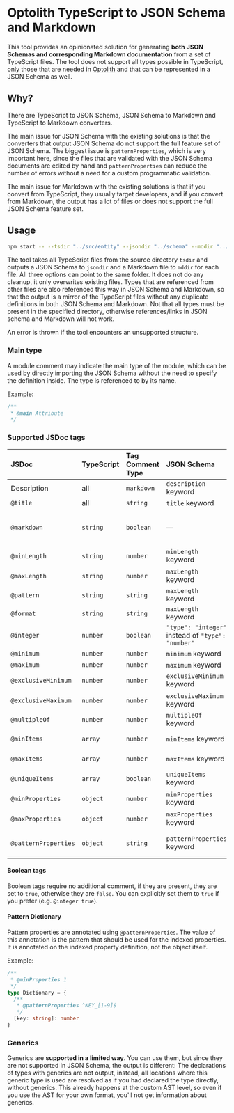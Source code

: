 # Optolith TypeScript to JSON Schema and Markdown

This tool provides an opinionated solution for generating **both JSON Schemas and corresponding Markdown documentation** from a set of TypeScript files. The tool does not support all types possible in TypeScript, only those that are needed in [Optolith](https://github.com/elyukai/optolith-client) and that can be represented in a JSON Schema as well.

## Why?

There are TypeScript to JSON Schema, JSON Schema to Markdown and TypeScript to Markdown converters.

The main issue for JSON Schema with the existing solutions is that the converters that output JSON Schema do not support the full feature set of JSON Schema. The biggest issue is `patternProperties`, which is very important here, since the files that are validated with the JSON Schema documents are edited by hand and `patternProperties` can reduce the number of errors without a need for a custom programmatic validation.

The main issue for Markdown with the existing solutions is that if you convert from TypeScript, they usually target developers, and if you convert from Markdown, the output has a lot of files or does not support the full JSON Schema feature set.

## Usage

```sh
npm start -- --tsdir "../src/entity" --jsondir "../schema" --mddir "../docs/reference"
```

The tool takes all TypeScript files from the source directory `tsdir` and outputs a JSON Schema to `jsondir` and a Markdown file to `mddir` for each file. All three options can point to the same folder. It does not do any cleanup, it only overwrites existing files. Types that are referenced from other files are also referenced this way in JSON Schema and Markdown, so that the output is a mirror of the TypeScript files without any duplicate definitions in both JSON Schema and Markdown. Not that all types must be present in the specified directory, otherwise references/links in JSON schema and Markdown will not work.

An error is thrown if the tool encounters an unsupported structure.

### Main type

A module comment may indicate the main type of the module, which can be used by directly importing the JSON Schema without the need to specify the definition inside. The type is referenced to by its name.

Example:

```ts
/**
 * @main Attribute
 */
```

### Supported JSDoc tags

JSDoc | TypeScript | Tag Comment Type | JSON Schema | Markdown
:-- | :-- | :-- | :-- | :--
Description | all | `markdown` | `description` keyword | Description
`@title` | all | `string` | `title` keyword | Heading
`@markdown` | `string` | `boolean` | — | Type: Markdown-formatted text
`@minLength` | `string` | `number` | `minLength` keyword | Minimum Length
`@maxLength` | `string` | `number` | `maxLength` keyword | Maximum Length
`@pattern` | `string` | `string` | `maxLength` keyword | Pattern
`@format` | `string` | `string` | `maxLength` keyword | Format
`@integer` | `number` | `boolean` | `"type": "integer"` instead of `"type": "number"` | Type: Integer
`@minimum` | `number` | `number` | `minimum` keyword | Minimum
`@maximum` | `number` | `number` | `maximum` keyword | Maximum
`@exclusiveMinimum` | `number` | `number` | `exclusiveMinimum` keyword | Exclusive Minimum
`@exclusiveMaximum` | `number` | `number` | `exclusiveMaximum` keyword | Exclusive Maximum
`@multipleOf` | `number` | `number` | `multipleOf` keyword | Multiple of
`@minItems` | `array` | `number` | `minItems` keyword | Minimum Items
`@maxItems` | `array` | `number` | `maxItems` keyword | Maximum Items
`@uniqueItems` | `array` | `boolean` | `uniqueItems` keyword | Unique Items
`@minProperties` | `object` | `number` | `minProperties` keyword | Minimum Properties
`@maxProperties` | `object` | `number` | `maxProperties` keyword | Maximum Properties
`@patternProperties` | `object` | `string` | `patternProperties` keyword | Values matching pattern

#### Boolean tags

Boolean tags require no additional comment, if they are present, they are set to `true`, otherwise they are `false`. You can explicitly set them to `true` if you prefer (e.g. `@integer true`).

#### Pattern Dictionary

Pattern properties are annotated using `@patternProperties`. The value of this annotation is the pattern that should be used for the indexed properties. It is annotated on the indexed property definition, not the object itself.

Example:

```ts
/**
 * @minProperties 1
 */
type Dictionary = {
  /**
   * @patternProperties ^KEY_[1-9]$
   */
  [key: string]: number
}
```

### Generics

Generics are **supported in a limited way**. You can use them, but since they are not supported in JSON Schema, the output is different: The declarations of types with generics are not output, instead, all locations where this generic type is used are resolved as if you had declared the type directly, without generics. This already happens at the custom AST level, so even if you use the AST for your own format, you'll not get information about generics.
